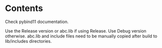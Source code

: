 # Contents
Check pybind11 documentation.

Use the Release version or abc.lib if using Release. Use Debug version otherwise. abc.lib and include files need to be manually copied after build to lib/includes directories.
